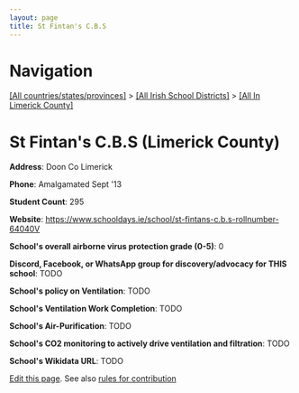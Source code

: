 ```yaml
---
layout: page
title: St Fintan's C.B.S
---
```

# Navigation

[[All countries/states/provinces]](../../..) > [[All Irish School Districts]](../..) > [[All In Limerick County]](..)

# St Fintan's C.B.S (Limerick County)

**Address**: Doon Co Limerick

**Phone**: Amalgamated Sept '13

**Student Count**: 295

**Website**: <https://www.schooldays.ie/school/st-fintans-c.b.s-rollnumber-64040V>

**School's overall airborne virus protection grade (0-5)**: 0

**Discord, Facebook, or WhatsApp group for discovery/advocacy for THIS school**: TODO

**School's policy on Ventilation**: TODO

**School's Ventilation Work Completion**: TODO

**School's Air-Purification**: TODO

**School's CO2 monitoring to actively drive ventilation and filtration**: TODO

**School's Wikidata URL**: TODO


[Edit this page](https://github.com/ventilate-schools/Ireland/edit/main/./Limerick_County/St_Fintan's_C.B.S.md). See also [rules for contribution](../../../contribution-rules/)